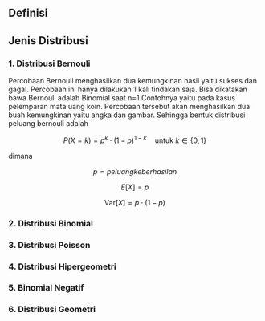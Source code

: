 ## Definisi

## Jenis Distribusi
### 1. Distribusi Bernouli
Percobaan Bernouli menghasilkan dua kemungkinan hasil yaitu sukses dan gagal. Percobaan ini hanya dilakukan 1 kali tindakan saja. Bisa dikatakan bawa Bernouli adalah Binomial saat n=1 Contohnya yaitu pada kasus pelemparan mata uang koin. Percobaan tersebut akan menghasilkan dua buah kemungkinan yaitu angka dan gambar. Sehingga bentuk distribusi peluang bernouli adalah

$$ P(X=k) = p^k \cdot (1-p)^{1-k} \quad \text{untuk } k \in \{0,1\} $$

dimana

$$ p  = peluang keberhasilan $$

$$ E[X] = p $$ 

$$ \text{Var}[X] = p \cdot (1-p) $$

### 2. Distribusi Binomial
### 3. Distribusi Poisson
### 4. Distribusi Hipergeometri
### 5. Binomial Negatif
### 6. Distribusi Geometri
